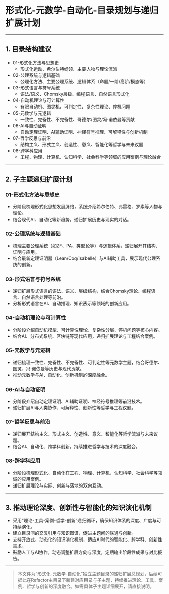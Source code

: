# 形式化-元数学-自动化-目录规划与递归扩展计划

---

## 1. 目录结构建议

- 01-形式化方法与思想史
  - 形式化运动、希尔伯特纲领、主要人物与理论流派
- 02-公理系统与逻辑基础
  - 公理化方法、主要公理系统、逻辑体系（命题/一阶/高阶/模态等）
- 03-形式语言与符号系统
  - 语法/语义、Chomsky层级、编程语言、自然语言形式化
- 04-自动机理论与可计算性
  - 有限自动机、图灵机、可判定性、复杂性理论、停机问题
- 05-元数学与元逻辑
  - 一致性、完备性、不完备性、哥德尔/图灵/冯·诺依曼等贡献
- 06-AI与自动证明
  - 自动定理证明、AI辅助证明、神经符号推理、可解释性与创新机制
- 07-哲学反思与前沿
  - 结构主义、形式主义、创造性、意义、智能化等哲学与未来议题
- 08-跨学科应用
  - 工程、物理、计算机、认知科学、社会科学等领域的应用案例与理论融合

---

## 2. 子主题递归扩展计划

### 01-形式化方法与思想史

- 分阶段梳理形式化思想发展脉络，系统介绍希尔伯特、弗雷格、罗素等人物与理论。
- 结合现代AI、自动化等新趋势，递归扩展历史与现实的对话。

### 02-公理系统与逻辑基础

- 梳理主要公理系统（如ZF、PA、类型论等）与逻辑体系，递归展开其结构、证明与应用。
- 结合最新定理证明器（Lean/Coq/Isabelle）与AI辅助工具，展示现代公理系统的创新。

### 03-形式语言与符号系统

- 递归扩展形式语言的语法、语义、层级结构，结合Chomsky理论、编程语言、自然语言处理等前沿。
- 分析形式语言在AI、自动推理、知识表示等领域的创新应用。

### 04-自动机理论与可计算性

- 分阶段介绍自动机模型、可计算性理论、复杂性分层、停机问题等核心内容。
- 结合AI、分布式系统、区块链等现代应用，递归扩展理论与工程结合案例。

### 05-元数学与元逻辑

- 递归梳理一致性、完备性、不完备性、可判定性等元数学主题，结合哥德尔、图灵、冯·诺依曼等历史与现代贡献。
- 推动元数学与AI、自动化、创新机制的深度融合。

### 06-AI与自动证明

- 分阶段介绍自动定理证明、AI辅助证明、神经符号推理等前沿技术。
- 递归扩展AI与人类协作、可解释性、创新性等哲学与工程议题。

### 07-哲学反思与前沿

- 递归展开结构主义、形式主义、创造性、意义、智能化等哲学流派与未来议题。
- 结合AI、自动化、跨学科创新，持续推进哲学与技术的深度融合。

### 08-跨学科应用

- 分阶段梳理形式化、自动化在工程、物理、计算机、认知科学、社会科学等领域的应用案例。
- 递归扩展理论与实际、创新与落地的双向互动。

---

## 3. 推动理论深度、创新性与智能化的知识演化机制

- 采用“理论-工具-案例-哲学-创新”递归循环，确保知识体系的深度、广度与可持续演化。
- 建立目录间的交叉引用与知识图谱，促进主题间的联通与创新。
- 支持开放式、动态化的知识演化机制，适应AI时代的智能化、跨学科、创新性需求。
- 鼓励人工与AI协作，动态调整扩展方向与深度，定期输出阶段性成果与对比报告。

---

> 本文件为“形式化-元数学-自动化”独立主题目录的递归扩展总规划，后续可据此在Refactor主目录下新建对应目录与子主题，持续推进理论、工具、案例、哲学与创新的深度融合。如需具体子主题详细展开，请直接说明。
